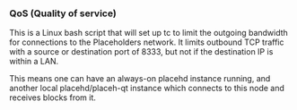 ### QoS (Quality of service) ###

This is a Linux bash script that will set up tc to limit the outgoing bandwidth for connections to the Placeholders network. It limits outbound TCP traffic with a source or destination port of 8333, but not if the destination IP is within a LAN.

This means one can have an always-on placehd instance running, and another local placehd/placeh-qt instance which connects to this node and receives blocks from it.

